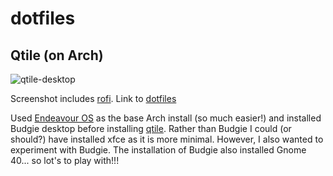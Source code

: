 # dotfiles


## Qtile (on Arch)
![qtile-desktop](https://i.imgur.com/ezZf3du.png)

Screenshot includes [rofi](https://github.com/davatorium/rofi).  Link to [dotfiles](https://github.com/dajhub/dotfiles/tree/master/qtile)

Used [Endeavour OS](https://endeavouros.com/) as the base Arch install (so much easier!) and installed Budgie desktop before installing [qtile](http://www.qtile.org/).  Rather than Budgie I could (or should?) have installed xfce as it is more minimal.
  However, I also wanted to experiment with Budgie. The installation of Budgie also installed Gnome 40... so lot's to play with!!!
